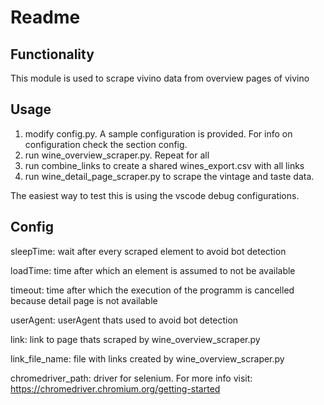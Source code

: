 # Readme

## Functionality

This module is used to scrape vivino data from overview pages of vivino

## Usage

1. modify config.py. A sample configuration is provided. For info on configuration check the section config.
2. run wine_overview_scraper.py. Repeat for all 
3. run combine_links to create a shared wines_export.csv with all links
4. run wine_detail_page_scraper.py to scrape the vintage and taste data. 

The easiest way to test this is using the vscode debug configurations.

## Config

sleepTime: wait after every scraped element to avoid bot detection

loadTime: time after which an element is assumed to not be available

timeout: time after which the execution of the programm is cancelled because detail page is not available

userAgent: userAgent thats used to avoid bot detection

link: link to page thats scraped by wine_overview_scraper.py

link_file_name: file with links created by wine_overview_scraper.py

chromedriver_path: driver for selenium. For more info visit: <https://chromedriver.chromium.org/getting-started>
